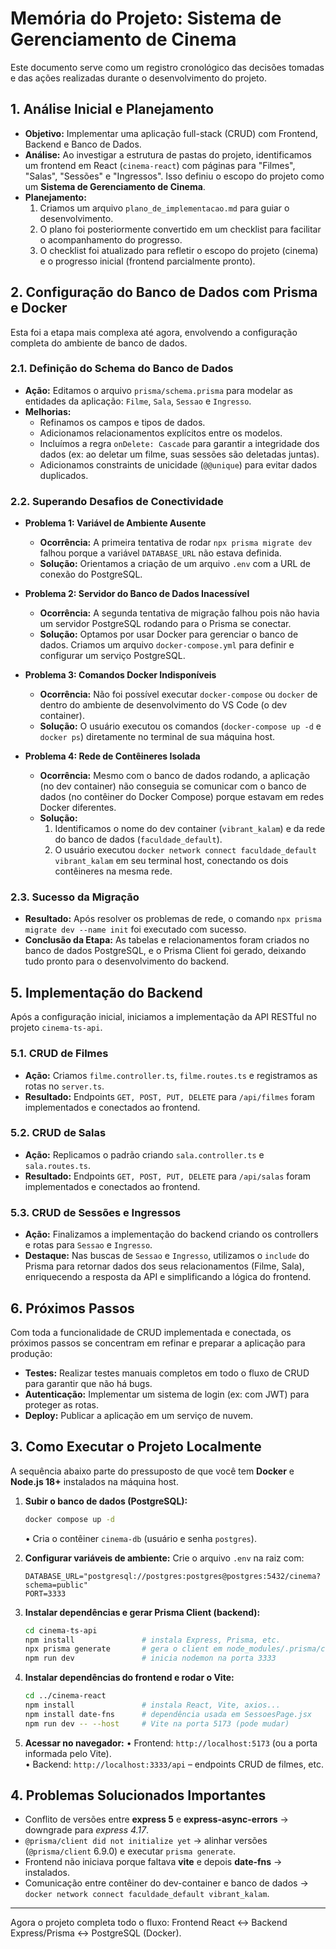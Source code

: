 # Memória do Projeto: Sistema de Gerenciamento de Cinema

Este documento serve como um registro cronológico das decisões tomadas e das ações realizadas durante o desenvolvimento do projeto.

## 1. Análise Inicial e Planejamento

-   **Objetivo:** Implementar uma aplicação full-stack (CRUD) com Frontend, Backend e Banco de Dados.
-   **Análise:** Ao investigar a estrutura de pastas do projeto, identificamos um frontend em React (`cinema-react`) com páginas para "Filmes", "Salas", "Sessões" e "Ingressos". Isso definiu o escopo do projeto como um **Sistema de Gerenciamento de Cinema**.
-   **Planejamento:**
    1.  Criamos um arquivo `plano_de_implementacao.md` para guiar o desenvolvimento.
    2.  O plano foi posteriormente convertido em um checklist para facilitar o acompanhamento do progresso.
    3.  O checklist foi atualizado para refletir o escopo do projeto (cinema) e o progresso inicial (frontend parcialmente pronto).

## 2. Configuração do Banco de Dados com Prisma e Docker

Esta foi a etapa mais complexa até agora, envolvendo a configuração completa do ambiente de banco de dados.

### 2.1. Definição do Schema do Banco de Dados

-   **Ação:** Editamos o arquivo `prisma/schema.prisma` para modelar as entidades da aplicação: `Filme`, `Sala`, `Sessao` e `Ingresso`.
-   **Melhorias:**
    -   Refinamos os campos e tipos de dados.
    -   Adicionamos relacionamentos explícitos entre os modelos.
    -   Incluímos a regra `onDelete: Cascade` para garantir a integridade dos dados (ex: ao deletar um filme, suas sessões são deletadas juntas).
    -   Adicionamos constraints de unicidade (`@@unique`) para evitar dados duplicados.

### 2.2. Superando Desafios de Conectividade

-   **Problema 1: Variável de Ambiente Ausente**
    -   **Ocorrência:** A primeira tentativa de rodar `npx prisma migrate dev` falhou porque a variável `DATABASE_URL` não estava definida.
    -   **Solução:** Orientamos a criação de um arquivo `.env` com a URL de conexão do PostgreSQL.

-   **Problema 2: Servidor do Banco de Dados Inacessível**
    -   **Ocorrência:** A segunda tentativa de migração falhou pois não havia um servidor PostgreSQL rodando para o Prisma se conectar.
    -   **Solução:** Optamos por usar Docker para gerenciar o banco de dados. Criamos um arquivo `docker-compose.yml` para definir e configurar um serviço PostgreSQL.

-   **Problema 3: Comandos Docker Indisponíveis**
    -   **Ocorrência:** Não foi possível executar `docker-compose` ou `docker` de dentro do ambiente de desenvolvimento do VS Code (o dev container).
    -   **Solução:** O usuário executou os comandos (`docker-compose up -d` e `docker ps`) diretamente no terminal de sua máquina host.

-   **Problema 4: Rede de Contêineres Isolada**
    -   **Ocorrência:** Mesmo com o banco de dados rodando, a aplicação (no dev container) não conseguia se comunicar com o banco de dados (no contêiner do Docker Compose) porque estavam em redes Docker diferentes.
    -   **Solução:**
        1.  Identificamos o nome do dev container (`vibrant_kalam`) e da rede do banco de dados (`faculdade_default`).
        2.  O usuário executou `docker network connect faculdade_default vibrant_kalam` em seu terminal host, conectando os dois contêineres na mesma rede.

### 2.3. Sucesso da Migração

-   **Resultado:** Após resolver os problemas de rede, o comando `npx prisma migrate dev --name init` foi executado com sucesso.
-   **Conclusão da Etapa:** As tabelas e relacionamentos foram criados no banco de dados PostgreSQL, e o Prisma Client foi gerado, deixando tudo pronto para o desenvolvimento do backend.

## 5. Implementação do Backend

Após a configuração inicial, iniciamos a implementação da API RESTful no projeto `cinema-ts-api`.

### 5.1. CRUD de Filmes

-   **Ação:** Criamos `filme.controller.ts`, `filme.routes.ts` e registramos as rotas no `server.ts`.
-   **Resultado:** Endpoints `GET, POST, PUT, DELETE` para `/api/filmes` foram implementados e conectados ao frontend.

### 5.2. CRUD de Salas

-   **Ação:** Replicamos o padrão criando `sala.controller.ts` e `sala.routes.ts`.
-   **Resultado:** Endpoints `GET, POST, PUT, DELETE` para `/api/salas` foram implementados e conectados ao frontend.

### 5.3. CRUD de Sessões e Ingressos

-   **Ação:** Finalizamos a implementação do backend criando os controllers e rotas para `Sessao` e `Ingresso`.
-   **Destaque:** Nas buscas de `Sessao` e `Ingresso`, utilizamos o `include` do Prisma para retornar dados dos seus relacionamentos (Filme, Sala), enriquecendo a resposta da API e simplificando a lógica do frontend.

## 6. Próximos Passos

Com toda a funcionalidade de CRUD implementada e conectada, os próximos passos se concentram em refinar e preparar a aplicação para produção:

-   **Testes:** Realizar testes manuais completos em todo o fluxo de CRUD para garantir que não há bugs.
-   **Autenticação:** Implementar um sistema de login (ex: com JWT) para proteger as rotas.
-   **Deploy:** Publicar a aplicação em um serviço de nuvem.

## 3. Como Executar o Projeto Localmente

A sequência abaixo parte do pressuposto de que você tem **Docker** e **Node.js 18+** instalados na máquina host.

1. **Subir o banco de dados (PostgreSQL):**
   ```bash
   docker compose up -d
   ```
   • Cria o contêiner `cinema-db` (usuário e senha `postgres`).

2. **Configurar variáveis de ambiente:**
   Crie o arquivo `.env` na raiz com:
   ```env
   DATABASE_URL="postgresql://postgres:postgres@postgres:5432/cinema?schema=public"
   PORT=3333
   ```

3. **Instalar dependências e gerar Prisma Client (backend):**
   ```bash
   cd cinema-ts-api
   npm install               # instala Express, Prisma, etc.
   npx prisma generate       # gera o client em node_modules/.prisma/client
   npm run dev               # inicia nodemon na porta 3333
   ```

4. **Instalar dependências do frontend e rodar o Vite:**
   ```bash
   cd ../cinema-react
   npm install               # instala React, Vite, axios...
   npm install date-fns      # dependência usada em SessoesPage.jsx
   npm run dev -- --host     # Vite na porta 5173 (pode mudar)
   ```

5. **Acessar no navegador:**
   • Frontend: `http://localhost:5173` (ou a porta informada pelo Vite).  
   • Backend: `http://localhost:3333/api` – endpoints CRUD de filmes, etc.

## 4. Problemas Solucionados Importantes

- Conflito de versões entre **express 5** e **express-async-errors** → downgrade para *express 4.17*.
- `@prisma/client did not initialize yet` → alinhar versões (`@prisma/client` 6.9.0) e executar `prisma generate`.
- Frontend não iniciava porque faltava **vite** e depois **date-fns** → instalados.
- Comunicação entre contêiner do dev-container e banco de dados → `docker network connect faculdade_default vibrant_kalam`.

---

Agora o projeto completa todo o fluxo:
Frontend React ↔ Backend Express/Prisma ↔ PostgreSQL (Docker). 